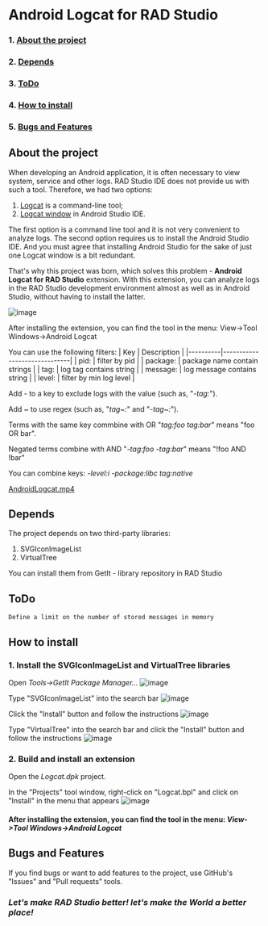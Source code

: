 # Android Logcat for RAD Studio

### 1. [About the project](#about)
### 2. [Depends](#depends)
### 3. [ToDo](#todo)
### 4. [How to install](#how_to_install)
### 5. [Bugs and Features](#bugs_features)
## About the project
<a name="about"></a>
When developing an Android application, it is often necessary to view system, service and other logs. RAD Studio IDE does not provide us with such a tool. Therefore, we had two options:

1. [Logcat](https://developer.android.com/tools/logcat) is a command-line tool;
2. [Logcat window](https://developer.android.com/studio/debug/logcat) in Android Studio IDE.

The first option is a command line tool and it is not very convenient to analyze logs. The second option requires us to install the Android Studio IDE. And you must agree that installing Android Studio for the sake of just one Logcat window is a bit redundant.

That's why this project was born, which solves this problem - **Android Logcat for RAD Studio** extension.
With this extension, you can analyze logs in the RAD Studio development environment almost as well as in Android Studio, without having to install the latter.

![image](https://github.com/ivanovsergeyminsk/LogcatD/assets/25233737/fef86f2b-a5d6-4f10-9533-e8ba9a203956)

After installing the extension, you can find the tool in the menu:
  View->Tool Windows->Android Logcat

You can use the following filters:
| Key      | Description                  |
|----------|------------------------------|
| pid:     | filter by pid                |
| package: | package name contain strings |
| tag:     | log tag contains string      |
| message: | log message contains string  |
| level:   | filter by min log level      |

Add *-* to a key to exclude logs with the value (such as, "*-tag:*").

Add *~* to use regex (such as, "*tag~:*" and "*-tag~:*").

Terms with the same key commbine with OR "*tag:foo tag:bar*" means "foo OR bar".

Negated terms combine with AND "*-tag:foo -tag:bar*" means "!foo AND !bar"

You can combine keys: *-level:i -package:libc tag:native*

[AndroidLogcat.mp4](https://github.com/ivanovsergeyminsk/LogcatD/assets/25233737/d2f6ba57-ae70-4681-aaac-95846ed815e0)

## Depends
<a name="depends"></a>
The project depends on two third-party libraries:
  
  1. SVGIconImageList
  2. VirtualTree

You can install them from GetIt - library repository in RAD Studio

## ToDo
<a name="todo"></a>
```
Define a limit on the number of stored messages in memory
```
## How to install
<a name="how_to_install"></a>
### 1. Install the **SVGIconImageList** and **VirtualTree** libraries
Open *Tools->GetIt Package Manager...*
![image](https://github.com/ivanovsergeyminsk/LogcatD/assets/25233737/f53968c6-00e9-4c54-86ae-a0ea18ca5329)

Type "SVGIconImageList" into the search bar
![image](https://github.com/ivanovsergeyminsk/LogcatD/assets/25233737/91b538e4-5bc6-4f1c-bf43-f41cdd2a35cb)

Click the "Install" button and follow the instructions
![image](https://github.com/ivanovsergeyminsk/LogcatD/assets/25233737/98d7f82e-9729-4c4b-9dbe-73a8f5afb834)

Type "VirtualTree" into the search bar and click the "Install" button and follow the instructions
![image](https://github.com/ivanovsergeyminsk/LogcatD/assets/25233737/11fa098e-db03-4751-8e0b-512635336010)

### 2. Build and install an extension
Open the *Logcat.dpk* project.

In the "Projects" tool window, right-click on "Logcat.bpl" and click on "Install" in the menu that appears
![image](https://github.com/ivanovsergeyminsk/LogcatD/assets/25233737/a25bdf52-2e9a-4b76-8a31-6e3d174ec9e6)

#### After installing the extension, you can find the tool in the menu: *View->Tool Windows->Android Logcat*

## Bugs and Features
<a name="bugs_features"></a>
If you find bugs or want to add features to the project, use GitHub's "Issues" and "Pull requests" tools.

### *Let's make RAD Studio better! let's make the World a better place!*
